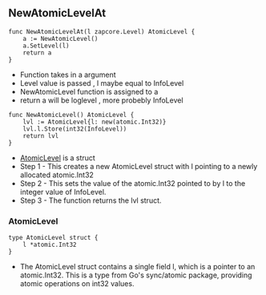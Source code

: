 ## NewAtomicLevelAt

```
func NewAtomicLevelAt(l zapcore.Level) AtomicLevel {
	a := NewAtomicLevel()
	a.SetLevel(l)
	return a
}
```

- Function takes in a argument 
- Level value is passed , l maybe equal to InfoLevel
- NewAtomicLevel function is assigned to a
- return a will be loglevel , more probebly InfoLevel

```
func NewAtomicLevel() AtomicLevel {
	lvl := AtomicLevel{l: new(atomic.Int32)}
	lvl.l.Store(int32(InfoLevel))
	return lvl
}
```

- [AtomicLevel](#atomiclevel) is a struct
- Step 1 - This creates a new AtomicLevel struct with l pointing to a newly allocated atomic.Int32
- Step 2 - This sets the value of the atomic.Int32 pointed to by l to the integer value of InfoLevel.
- Step 3 - The function returns the lvl struct.


### AtomicLevel

```
type AtomicLevel struct {
	l *atomic.Int32
}
```
- The AtomicLevel struct contains a single field l, which is a pointer to an atomic.Int32. This is a type from Go's sync/atomic package, providing atomic operations on int32 values.
